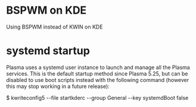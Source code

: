 # BSPWM on KDE
 Using BSPWM instead of KWIN on KDE
 
# systemd startup
Plasma uses a systemd user instance to launch and manage all the Plasma services. This is the default startup method since Plasma 5.25, but can be disabled to use boot scripts instead with the following command (however this may stop working in a future release):

$ kwriteconfig5 --file startkderc --group General --key systemdBoot false
